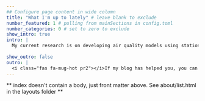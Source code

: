 ```yaml
---
## Configure page content in wide column
title: "What I'm up to lately" # leave blank to exclude
number_featured: 1 # pulling from mainSections in config.toml
number_categories: 0 # set to zero to exclude
show_intro: true
intro: |
  My current research is on developing air quality models using stationary and mobile measurements in India. I work with an amazing team at [ILK Labs](www.ilklabs.com) and a growing list of collaborators including Google, [CSTEP](https://cstep.in/), University of Washington, Seattle, and University of California, Berkely. 
  
show_outro: false
outro: |
  <i class="fas fa-mug-hot pr2"></i>If my blog has helped you, you can [buy me a coffee](https://ko-fi.com/)!
---
```


** index doesn't contain a body, just front matter above.
See about/list.html in the layouts folder **
